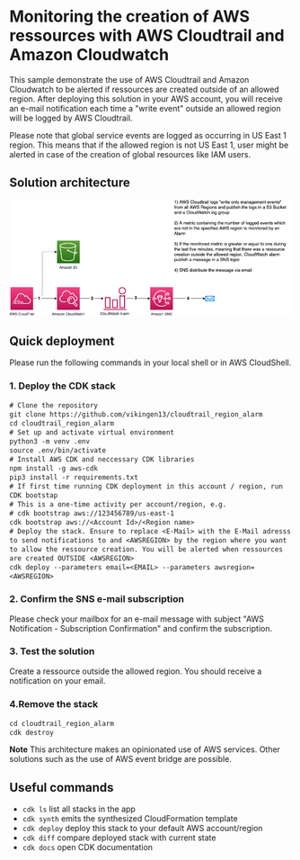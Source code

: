 # Monitoring the creation of AWS ressources with AWS Cloudtrail and Amazon Cloudwatch

This sample demonstrate the use of AWS Cloudtrail and Amazon Cloudwatch to be alerted if ressources are created outside of an allowed region. After deploying this solution in your AWS account, you will receive an e-mail notification each time a "write event" outside an allowed region will be logged by AWS Cloudtrail.

Please note that global service events are logged as occurring in US East 1 region. This means that if the allowed region is not US East 1, user might be alerted in case of the creation of global resources like IAM users.

## Solution architecture

![Architecture overview](images/Architecture.png)

## Quick deployment

Please run the following commands in your local shell or in AWS CloudShell.

### **1. Deploy the CDK stack**

``` shell
# Clone the repository 
git clone https://github.com/vikingen13/cloudtrail_region_alarm
cd cloudtrail_region_alarm
# Set up and activate virtual environment
python3 -m venv .env
source .env/bin/activate 
# Install AWS CDK and neccessary CDK libraries
npm install -g aws-cdk
pip3 install -r requirements.txt   
# If first time running CDK deployment in this account / region, run CDK bootstap
# This is a one-time activity per account/region, e.g. 
# cdk bootstrap aws://123456789/us-east-1
cdk bootstrap aws://<Account Id>/<Region name>
# Deploy the stack. Ensure to replace <E-Mail> with the E-Mail adresss to send notifications to and <AWSREGION> by the region where you want to allow the ressource creation. You will be alerted when ressources are created OUTSIDE <AWSREGION>
cdk deploy --parameters email=<EMAIL> --parameters awsregion=<AWSREGION>
```

### **2. Confirm the SNS e-mail subscription**  

Please check your mailbox for an e-mail message with subject "AWS Notification - Subscription Confirmation" and confirm the subscription.

### **3. Test the solution** 

Create a ressource outside the allowed region. You should receive a notification on your email.

### **4.Remove the stack**

``` 
cd cloudtrail_region_alarm
cdk destroy
```

**Note**
This architecture makes an opinionated use of AWS services. Other solutions such as the use of AWS event bridge are possible.
## Useful commands

 * `cdk ls`          list all stacks in the app
 * `cdk synth`       emits the synthesized CloudFormation template
 * `cdk deploy`      deploy this stack to your default AWS account/region
 * `cdk diff`        compare deployed stack with current state
 * `cdk docs`        open CDK documentation

